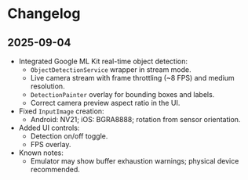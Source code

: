 # Changelog

## 2025-09-04
- Integrated Google ML Kit real-time object detection:
  - `ObjectDetectionService` wrapper in stream mode.
  - Live camera stream with frame throttling (~8 FPS) and medium resolution.
  - `DetectionPainter` overlay for bounding boxes and labels.
  - Correct camera preview aspect ratio in the UI.
- Fixed `InputImage` creation:
  - Android: NV21; iOS: BGRA8888; rotation from sensor orientation.
- Added UI controls:
  - Detection on/off toggle.
  - FPS overlay.
- Known notes:
  - Emulator may show buffer exhaustion warnings; physical device recommended.
